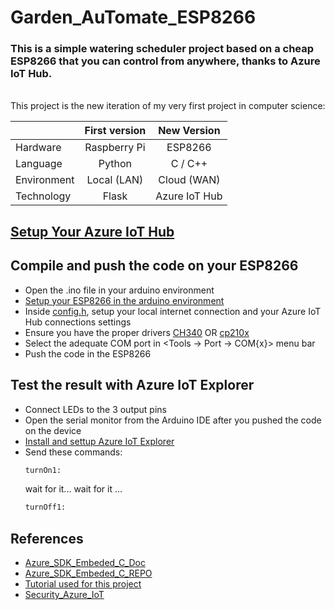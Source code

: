 # Garden_AuTomate_ESP8266


### This is a simple watering scheduler project based on a cheap ESP8266 that you can control from anywhere, thanks to Azure IoT Hub.

<br> This project is the new iteration of my very first project in computer science:  

|              | First version | New Version |
| ------------ | :-----------: | :---------: |
| Hardware     | Raspberry Pi  | ESP8266     |
| Language     | Python        | C / C++     |
| Environment  | Local (LAN)   | Cloud (WAN) |
| Technology   | Flask         | Azure IoT Hub |

## [Setup Your Azure IoT Hub](https://docs.microsoft.com/en-us/azure/iot-hub/iot-hub-create-through-portal)

## Compile and push the code on your ESP8266
- Open the .ino file in your arduino environment
- [Setup your ESP8266 in the arduino environment](https://create.arduino.cc/projecthub/electropeak/getting-started-w-nodemcu-esp8266-on-arduino-ide-28184f)
- Inside [config.h](https://github.com/IterateMe/Garden_AuTomate_ESP8266/blob/master/Garden_automate/iot_configs.h), setup your local internet connection and your Azure IoT Hub connections settings
- Ensure you have the proper drivers [CH340](https://learn.sparkfun.com/tutorials/how-to-install-ch340-drivers/all) OR [cp210x](https://www.silabs.com/developers/usb-to-uart-bridge-vcp-drivers)
- Select the adequate COM port in <Tools -> Port -> COM{x}> menu bar  
- Push the code in the ESP8266

## Test the result with Azure IoT Explorer  
- Connect LEDs to the 3 output pins
- Open the serial monitor from the Arduino IDE after you pushed the code on the device
- [Install and settup Azure IoT Explorer](https://docs.microsoft.com/en-us/azure/iot-fundamentals/howto-use-iot-explorer)
- Send these commands:  
  ```bash
  turnOn1:
  ```  
  wait for it... wait for it ...
  ```bash
  turnOff1:
  ```  

## References 
- [Azure_SDK_Embeded_C_Doc](https://azuresdkdocs.blob.core.windows.net/$web/c/az_iot/1.1.0/globals_func.html#index_c)
- [Azure_SDK_Embeded_C_REPO](https://github.com/Azure/azure-sdk-for-c)
- [Tutorial used for this project](https://github.com/Azure/azure-sdk-for-c-arduino/blob/main/examples/Azure_IoT_Hub_ESP8266/readme.md)
- [Security_Azure_IoT](https://azure.microsoft.com/en-au/overview/internet-of-things-iot/iot-security-cybersecurity/)
